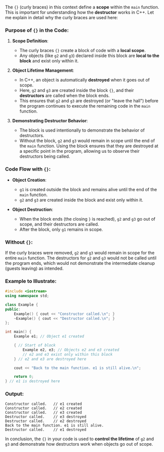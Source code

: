 The `{}` (curly braces) in this context define a **scope** within the `main` function. This is important for understanding how the **destructor** works in C++. Let me explain in detail why the curly braces are used here:

### Purpose of `{}` in the Code:
1. **Scope Definition**:
   - The curly braces `{}` create a block of code with a **local scope**.
   - Any objects (like `g2` and `g3`) declared inside this block are **local to the block** and exist only within it.

2. **Object Lifetime Management**:
   - In C++, an object is automatically **destroyed** when it goes out of scope.
   - Here, `g2` and `g3` are created inside the block `{}`, and their **destructors** are called when the block ends.
   - This ensures that `g2` and `g3` are destroyed (or "leave the hall") before the program continues to execute the remaining code in the `main` function.

3. **Demonstrating Destructor Behavior**:
   - The block is used intentionally to demonstrate the behavior of destructors.
   - Without the block, `g2` and `g3` would remain in scope until the end of the `main` function. Using the block ensures that they are destroyed at a specific point in the program, allowing us to observe their destructors being called.

### Code Flow with `{}`:
- **Object Creation**:
  - `g1` is created outside the block and remains alive until the end of the `main` function.
  - `g2` and `g3` are created inside the block and exist only within it.

- **Object Destruction**:
  - When the block ends (the closing `}` is reached), `g2` and `g3` go out of scope, and their destructors are called.
  - After the block, only `g1` remains in scope.

### Without `{}`:
If the curly braces were removed, `g2` and `g3` would remain in scope for the entire `main` function. The destructors for `g2` and `g3` would not be called until the program ends, which would not demonstrate the intermediate cleanup (guests leaving) as intended.

### Example to Illustrate:
```cpp
#include <iostream>
using namespace std;

class Example {
public:
    Example() { cout << "Constructor called.\n"; }
    ~Example() { cout << "Destructor called.\n"; }
};

int main() {
    Example e1; // Object e1 created

    { // Start of block
        Example e2, e3; // Objects e2 and e3 created
        // e2 and e3 exist only within this block
    } // e2 and e3 are destroyed here

    cout << "Back to the main function. e1 is still alive.\n";

    return 0;
} // e1 is destroyed here
```

### Output:
```
Constructor called.   // e1 created
Constructor called.   // e2 created
Constructor called.   // e3 created
Destructor called.    // e3 destroyed
Destructor called.    // e2 destroyed
Back to the main function. e1 is still alive.
Destructor called.    // e1 destroyed
```

In conclusion, the `{}` in your code is used to **control the lifetime** of `g2` and `g3` and demonstrate how destructors work when objects go out of scope.
